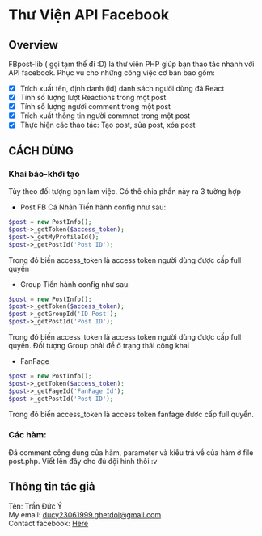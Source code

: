 # Thư Viện API Facebook
## Overview
FBpost-lib ( gọi tạm thế đi :D) là thư viện PHP giúp bạn thao tác nhanh với API facebook. Phục vụ cho những công việc cơ bản bao gồm:
- [x] Trích xuất tên, định danh (id) danh sách người dùng đã React
- [x] Tính số lượng lượt Reactions trong một post
- [x] Tính số lượng người comment trong một post
- [x] Trích xuất thông tin người commnet trong một post
- [x] Thực hiện các thao tác: Tạo post, sửa post, xóa post
## CÁCH DÙNG
### Khai báo-khởi tạo
Tùy theo đối tượng bạn làm việc. Có thể chia phần này ra 3 tường hợp
+ Post FB Cá Nhân
Tiến hành config như sau: 
```php
$post = new PostInfo();
$post->_getToken($access_token);
$post->_getMyProfileId();
$post->_getPostId('Post ID');
```
Trong đó biến access_token là access token người dùng được cấp full quyền
+ Group
Tiến hành config như sau:
```php
$post = new PostInfo();
$post->_getToken($access_token);
$post->_getGroupId('ID Post');
$post->_getPostId('Post ID');
```
Trong đó biến access_token là access token người dùng được cấp full quyền. Đối tượng Group phải để ở trạng thái công khai
+ FanFage
```php
$post = new PostInfo();
$post->_getToken($access_token);
$post->_getFageId('FanFage Id');
$post->_getPostId('Post ID');
```
Trong đó biến access_token là access token fanfage được cấp full quyền.
### Các hàm:
Đã comment công dụng của hàm, parameter và kiểu trả về của hàm ở file post.php. Viết lên đây cho đủ đội hình thôi :v
## Thông tin tác giả
Tên: Trần Đức Ý
</br>
My email: ducy23061999.ghetdoi@gmail.com
</br>
Contact facebook: [Here](https://www.facebook.com/Tranducy1999)
